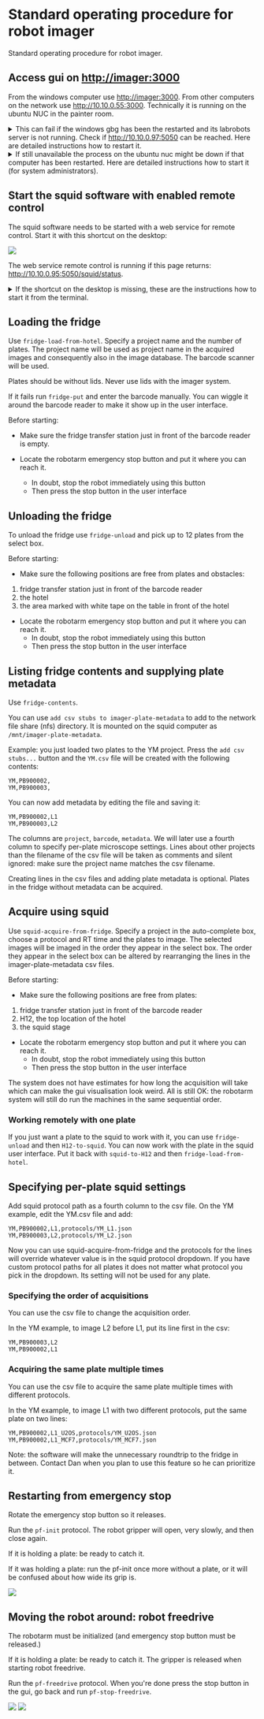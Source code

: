 # Standard operating procedure for robot imager

Standard operating procedure for robot imager.

## Access gui on <a href="http://imager:3000" target=_blank>http://imager:3000</a>

From the windows computer use <a href="http://imager:3000" target=_blank>http://imager:3000</a>.
From other computers on the network use <a href="http://10.10.0.55:3000" target=_blank>http://10.10.0.55:3000</a>.
Technically it is running on the ubuntu NUC in the painter room.

<details>
<summary>
This can fail if the windows gbg has been the restarted and its labrobots server is not running.
Check if <a href="http://10.10.0.97:5050" target=_blank>http://10.10.0.97:5050</a> can be reached.
Here are detailed instructions how to restart it.
</summary>

Connect to the window gbg computer via any desk (on the squid computer).

Look for the run labrobots icon, it like this and it starts a terminal with this kind of output.
Minimize the terminal and keep it running.

<img src='images/run_labrobots.png'>

The incubator communication program STX Driver must be running. Run it on the windows computer.
The icon and the program looks like this. Press the Run button. Minimize the program and keep it running.

<img src='images/stx.png'>
</details>

<details>
<summary>
If still unavailable the process on the ubuntu nuc might be down if that computer has been restarted.
Here are detailed instructions how to start it (for system administrators).
</summary>

The gui runs on the NUC running ubuntu which has hostname NUC-robotlab.

It runs in a screen named `imager` in the `~/imager-robotlab` checkout of the repo.

```
ssh pharmbio@10.10.0.55
screen -x imager
```

If the screen is not running, start it with:

```
ssh pharmbio@10.10.0.55
pharmbio@NUC-robotlab:~$ screen -S imager
pharmbio@NUC-robotlab:~$ cd imager-robotlab/
pharmbio@NUC-robotlab:~/imager-robotlab$ source imager-venv/bin/activate
(imager-venv) pharmbio@NUC-robotlab:~/imager-robotlab$ cd cellpainter/
(imager-venv) pharmbio@NUC-robotlab:~/imager-robotlab/cellpainter$ VIABLE_PORT=3000 cellpainter-gui --live
Running with config.name='live'
 * Env(VIABLE_DEV=True, VIABLE_RUN=True, VIABLE_HOST=None, VIABLE_PORT=None)
 * Serving Flask app 'cellpainter.gui.main'
 * Debug mode: off
```

Note that you need to set the variable `VIABLE_PORT=3000` to start it.

</details>

## Start the squid software with enabled remote control

The squid software needs to be started with a web service for remote control.
Start it with this shortcut on the desktop:

<img src='images/squid_shortcut.png'>

The web service remote control is running if this page returns:
<a href="http://10.10.0.95:5050/squid/status" target=_blank>http://10.10.0.95:5050/squid/status</a>.

<details>
<summary>
If the shortcut on the desktop is missing, these are the instructions how to start it from the terminal.
</summary>
Start a terminal on the squid computer and issue these commands:

```
cd ~/Downloads/squid/software/
squid_web_service=10.10.0.95:5050 python3 main_hcs.py
```

The terminal window will have this kind of text now, and the gui window should have started:

```
pharmbio@mikro-asus:~$ cd ~/Downloads/squid/software/
pharmbio@mikro-asus:~/Downloads/squid/software$ squid_web_service=10.10.0.95:5050 python3 main_hcs.py
LOG 2023-06-16_14.30.06.492280 : startup - connecting to controller based on Teensy
LOG 2023-06-16_14.30.06.697830 : startup - controller connected
LOG 2023-06-16_14.30.06.698729 : startup - reset the microcontroller
LOG 2023-06-16_14.30.06.699056 : startup - initialized the drivers
LOG 2023-06-16_14.30.09.001699 : homing - objective retracted
LOG 2023-06-16_14.30.12.323501 : homing - in loading position
LOG 2023-06-16_14.30.14.143246 : homing - left loading position
LOG 2023-06-16_14.30.15.381152 : homing - objective raised
 * Serving Flask app 'control.web_service'
 * Debug mode: off
WARNING: This is a development server. Do not use it in a production deployment. Use a production WSGI server instead.
 * Running on http://10.10.0.95:5050
Press CTRL+C to quit
```
</details>

## Loading the fridge

Use `fridge-load-from-hotel`. Specify a project name and the number of plates.
The project name will be used as project name in the acquired images and consequently also  in the image database.
The barcode scanner will be used.

Plates should be without lids. Never use lids with the imager system.

If it fails run `fridge-put` and enter the barcode manually. You can wiggle
it around the barcode reader to make it show up in the user interface.

Before starting:

* Make sure the fridge transfer station just in front of the barcode reader is empty.

* Locate the robotarm emergency stop button and put it where you can reach it.
  - In doubt, stop the robot immediately using this button
  - Then press the stop button in the user interface

## Unloading the fridge

To unload the fridge use `fridge-unload` and pick up to 12 plates from the select box.

Before starting:

* Make sure the following positions are free from plates and obstacles:
1. fridge transfer station just in front of the barcode reader
2. the hotel
3. the area marked with white tape on the table in front of the hotel

* Locate the robotarm emergency stop button and put it where you can reach it.
  - In doubt, stop the robot immediately using this button
  - Then press the stop button in the user interface

## Listing fridge contents and supplying plate metadata

Use `fridge-contents`.

You can use `add csv stubs to imager-plate-metadata` to add to the network file share (nfs) directory.
It is mounted on the squid computer as `/mnt/imager-plate-metadata`.

Example: you just loaded two plates to the YM project. Press the `add csv stubs...` button and the `YM.csv`
file will be created with the following contents:

```
YM,PB900002,
YM,PB900003,
```

You can now add metadata by editing the file and saving it:

```
YM,PB900002,L1
YM,PB900003,L2
```

The columns are `project`, `barcode`, `metadata`. We will later use a fourth column to specify per-plate microscope settings.
Lines about other projects than the filename of the csv file will be taken as comments and silent ignored:
make sure the project name matches the csv filename.

Creating lines in the csv files and adding plate metadata is optional. Plates in the fridge without metadata can be acquired.

## Acquire using squid

Use `squid-acquire-from-fridge`. Specify a project in the auto-complete box, choose a protocol and RT time and the plates to image.
The selected images will be imaged in the order they appear in the select box. The order they appear in the select box can be
altered by rearranging the lines in the imager-plate-metadata csv files.

Before starting:

* Make sure the following positions are free from plates:
1. fridge transfer station just in front of the barcode reader
2. H12, the top location of the hotel
3. the squid stage

* Locate the robotarm emergency stop button and put it where you can reach it.
  - In doubt, stop the robot immediately using this button
  - Then press the stop button in the user interface

The system does not have estimates for how long the acquisition will take which can make
the gui visualisation look weird. All is still OK: the robotarm system will still do run
the machines in the same sequential order.

### Working remotely with one plate

If you just want a plate to the squid to work with it, you can use `fridge-unload` and then `H12-to-squid`. You can now work
with the plate in the squid user interface. Put it back with `squid-to-H12` and then `fridge-load-from-hotel`.

## Specifying per-plate squid settings

Add squid protocol path as a fourth column to the csv file. On the YM example, edit the YM.csv file and add:

```
YM,PB900002,L1,protocols/YM_L1.json
YM,PB900003,L2,protocols/YM_L2.json
```

Now you can use squid-acquire-from-fridge and the protocols for the lines will override whatever value is in the squid protocol dropdown.
If you have custom protocol paths for all plates it does not matter what protocol you pick in the dropdown. Its setting will not be used for any plate.

### Specifying the order of acquisitions

You can use the csv file to change the acquisition order.

In the YM example, to image L2 before L1, put its line first in the csv:

```
YM,PB900003,L2
YM,PB900002,L1
```

### Acquiring the same plate multiple times

You can use the csv file to acquire the same plate multiple times with different protocols.

In the YM example, to image L1 with two different protocols, put the same plate on two lines:

```
YM,PB900002,L1_U2OS,protocols/YM_U2OS.json
YM,PB900002,L1_MCF7,protocols/YM_MCF7.json
```

Note: the software will make the unnecessary roundtrip to the fridge in between.
Contact Dan when you plan to use this feature so he can prioritize it.

## Restarting from emergency stop

Rotate the emergency stop button so it releases.

Run the `pf-init` protocol. The robot gripper will open, very slowly, and then close again.

If it is holding a plate: be ready to catch it.

If it was holding a plate: run the pf-init once more without a plate, or it will be confused about how wide its grip is.

<img src='images/pf-init.png'>

## Moving the robot around: robot freedrive

The robotarm must be initialized (and emergency stop button must be released.)

If it is holding a plate: be ready to catch it. The gripper is released when starting robot freedrive.

Run the `pf-freedrive` protocol. When you're done press the stop button in the gui, go back and run `pf-stop-freedrive`.

<img src='images/pf-freedrive.png'>

<img src='images/pf-stop-freedrive.png'>

